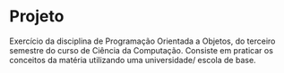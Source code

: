 # Projeto
Exercício da disciplina de Programação Orientada a Objetos, do terceiro semestre do curso de Ciência da Computação.
Consiste em praticar os conceitos da matéria utilizando uma universidade/ escola de base. 
